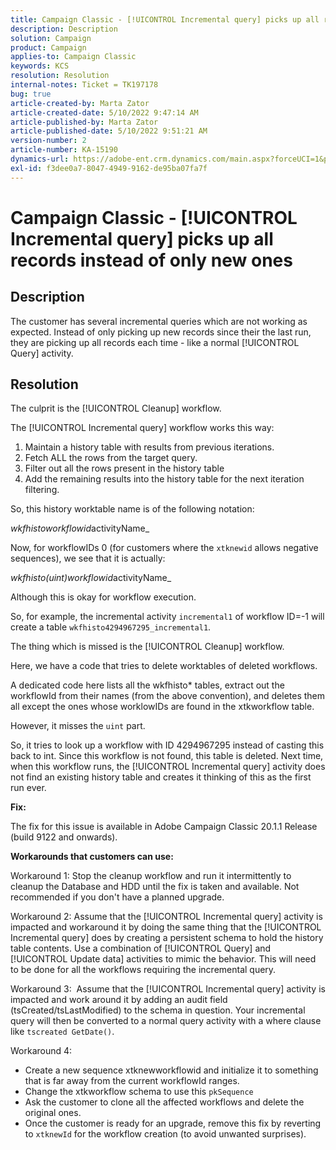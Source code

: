 ```yaml
---
title: Campaign Classic - [!UICONTROL Incremental query] picks up all records instead of only new ones
description: Description
solution: Campaign
product: Campaign
applies-to: Campaign Classic
keywords: KCS
resolution: Resolution
internal-notes: Ticket = TK197178
bug: true
article-created-by: Marta Zator
article-created-date: 5/10/2022 9:47:14 AM
article-published-by: Marta Zator
article-published-date: 5/10/2022 9:51:21 AM
version-number: 2
article-number: KA-15190
dynamics-url: https://adobe-ent.crm.dynamics.com/main.aspx?forceUCI=1&pagetype=entityrecord&etn=knowledgearticle&id=ad8bd527-46d0-ec11-a7b5-00224809c101
exl-id: f3dee0a7-8047-4949-9162-de95ba07fa7f
---
```

# Campaign Classic - [!UICONTROL Incremental query] picks up all records instead of only new ones

## Description

The customer has several incremental queries which are not working as expected. Instead of only picking up new records since their the last run, they are picking up all records each time - like a normal [!UICONTROL Query] activity.

## Resolution

The culprit is the [!UICONTROL Cleanup] workflow.

The [!UICONTROL Incremental query] workflow works this way:

1. Maintain a history table with results from previous iterations.
1. Fetch ALL the rows from the target query.
1. Filter out all the rows present in the history table
1. Add the remaining results into the history table for the next iteration filtering.

So, this history worktable name is of the following notation:

*wkfhistoworkflowid*activityName_

Now, for workflowIDs  0 (for customers where the `xtknewid` allows negative sequences), we see that it is actually:

*wkfhisto(uint)workflowid*activityName_

Although this is okay for workflow execution.

So, for example, the incremental activity `incremental1` of workflow ID=-1 will create a table `wkfhisto4294967295_incremental1`.

The thing which is missed is the [!UICONTROL Cleanup] workflow.

Here, we have a code that tries to delete worktables of deleted workflows.

A dedicated code here lists all the wkfhisto\* tables, extract out the workflowId from their names (from the above convention), and deletes them all except the ones whose worklowIDs are found in the xtkworkflow table.

However, it misses the `uint` part.

So, it tries to look up a workflow with ID 4294967295 instead of casting this back to int. Since this workflow is not found, this table is deleted. Next time, when this workflow runs, the [!UICONTROL Incremental query] activity does not find an existing history table and creates it thinking of this as the first run ever.

<b>Fix:</b>

The fix for this issue is available in Adobe Campaign Classic 20.1.1 Release (build 9122 and onwards).

<b>Workarounds that customers can use:</b>

Workaround 1: Stop the cleanup workflow and run it intermittently to cleanup the Database and HDD until the fix is taken and available. Not recommended if you don't have a planned upgrade.

Workaround 2: Assume that the [!UICONTROL Incremental query] activity is impacted and workaround it by doing the same thing that the [!UICONTROL Incremental query] does by creating a persistent schema to hold the history table contents. Use a combination of [!UICONTROL Query] and [!UICONTROL Update data] activities to mimic the behavior. This will need to be done for all the workflows requiring the incremental query.

Workaround 3:  Assume that the [!UICONTROL Incremental query] activity is impacted and work around it by adding an audit field (tsCreated/tsLastModified) to the schema in question. Your incremental query will then be converted to a normal query activity with a where clause like `tscreated GetDate()`.

Workaround 4:

- Create a new sequence xtknewworkflowid and initialize it to something that is far away from the current workflowId ranges.
- Change the xtkworkflow schema to use this `pkSequence`
- Ask the customer to clone all the affected workflows and delete the original ones.
- Once the customer is ready for an upgrade, remove this fix by reverting to `xtknewId` for the workflow creation (to avoid unwanted surprises).
